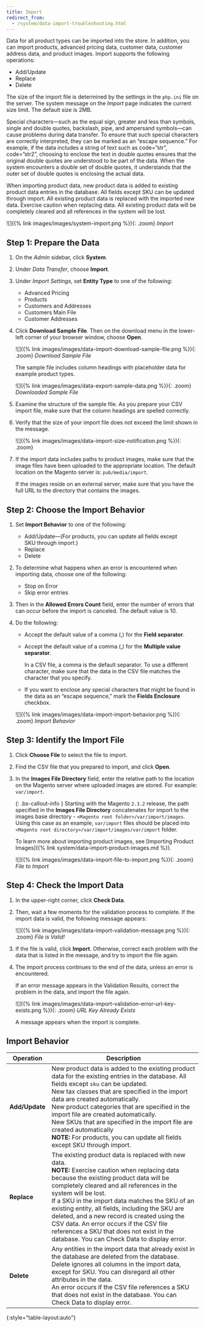 ```yaml
---
title: Import
redirect_from: 
  - /system/data-import-troubleshooting.html
---
```


Data for all product types can be imported into the store. In addition, you can import products, advanced pricing data, customer data, customer address data, and product images. Import supports the following operations:

- Add/Update
- Replace
- Delete

The size of the import file is determined by the settings in the `php.ini` file on the server. The system message on the _Import_ page indicates the current size limit. The default size is 2MB.

Special characters—such as the equal sign, greater and less than symbols, single and double quotes, backslash, pipe, and ampersand symbols—can cause problems during data transfer. To ensure that such special characters are correctly interpreted, they can be marked as an “escape sequence.” For example, if the data includes a string of text such as code=”str”, code=”str2”, choosing to enclose the text in double quotes ensures that the original double quotes are understood to be part of the data. When the system encounters a double set of double quotes, it understands that the outer set of double quotes is enclosing the actual data.

When importing product data, new product data is added to existing product data entries in the database. All fields except SKU can be updated through import. All existing product data is replaced with the imported new data. Exercise caution when replacing data. All existing product data will be completely cleared and all references in the system will be lost.

![]({% link images/images/system-import.png %}){: .zoom} 
_Import_

## Step 1: Prepare the Data

1. On the _Admin_ sidebar, click **System**.

1. Under _Data Transfer_, choose **Import**.

1. Under _Import Settings_, set **Entity Type** to one of the following:

    - Advanced Pricing
    - Products
    - Customers and Addresses
    - Customers Main File
    - Customer Addresses

1. Click **Download Sample File**. Then on the download menu in the lower-left corner of your browser window, choose **Open**.

    ![]({% link images/images/data-import-download-sample-file.png %}){: .zoom}
    _Download Sample File_

    The sample file includes column headings with placeholder data for example product types.

    ![]({% link images/images/data-export-sample-data.png %}){: .zoom}
    _Downloaded Sample File_

1. Examine the structure of the sample file. As you prepare your CSV import file, make sure that the column headings are spelled correctly.

1. Verify that the size of your import file does not exceed the limit shown in the message.

    ![]({% link images/images/data-import-size-notification.png %}){: .zoom}

1. If the import data includes paths to product images, make sure that the image files have been uploaded to the appropriate location. The default location on the Magento server is: `pub/media/import`.

    If the images reside on an external server, make sure that you have the full URL to the directory that contains the images.

## Step 2: Choose the Import Behavior

1. Set **Import Behavior** to one of the following:

    * Add/Update—(For products, you can update all fields except SKU through import.)
    * Replace
    * Delete

1. To determine what happens when an error is encountered when importing data, choose one of the following:

    * Stop on Error
    * Skip error entries

1. Then in the **Allowed Errors Count** field, enter the number of errors that can occur before the import is canceled. The default value is 10.

1. Do the following:

    - Accept the default value of a comma (,) for the **Field separator**.

    - Accept the default value of a comma (,) for the **Multiple value separator**.

        In a CSV file, a comma is the default separator. To use a different character, make sure that the data in the CSV file matches the character that you specify.

    - If you want to enclose any special characters that might be found in the data as an “escape sequence,” mark the **Fields Enclosure** checkbox.

    ![]({% link images/images/data-import-import-behavior.png %}){: .zoom} 
    _Import Behavior_

## Step 3: Identify the Import File

1. Click **Choose File** to select the file to import.

1. Find the CSV file that you prepared to import, and click **Open**.

1. In the **Images File Directory** field, enter the relative path to the location on the Magento server where uploaded images are stored. For example: `var/import`.

   {: .bs-callout-info }
   Starting with the Magento `2.3.2` release, the path specified in the **Images File Directory** concatenates for import to the images base directory - `<Magento root folder>/var/import/images`. Using this case as an example, `var/import` files should be placed into `<Magento root directory>/var/import/images/var/import` folder.
   
   To learn more about importing product images, see [Importing Product Images]({% link system/data-import-product-images.md %}).

   ![]({% link images/images/data-import-file-to-import.png %}){: .zoom} 
   _File to Import_

## Step 4: Check the Import Data

1. In the upper-right corner, click **Check Data**.

1. Then, wait a few moments for the validation process to complete. If the import data is valid, the following message appears:

    ![]({% link images/images/data-import-validation-message.png %}){: .zoom}
    _File is Valid!_

1. If the file is valid, click **Import**. Otherwise, correct each problem with the data that is listed in the message, and try to import the file again.

1. The import process continues to the end of the data, unless an error is encountered.

    If an error message appears in the Validation Results, correct the problem in the data, and import the file again.

    ![]({% link images/images/data-import-validation-error-url-key-exists.png %}){: .zoom}
    _URL Key Already Exists_

    A message appears when the import is complete.

## Import Behavior

Operation | Description
--------- | -----------
**Add/Update** | New product data is added to the existing product data for the existing entries in the database. All fields except `sku` can be updated.<br>New tax classes that are specified in the import data are created automatically.<br>New product categories that are specified in the import file are created automatically.<br>New SKUs that are specified in the import file are created automatically<br>**NOTE:** For products, you can update all fields except SKU through import.
**Replace** | The existing product data is replaced with new data.<br>**NOTE:** Exercise caution when replacing data because the existing product data will be completely cleared and all  references in the system will be lost.<br>If a SKU in the import data matches the SKU of an existing entity, all fields, including the SKU are deleted, and a new record is created using the CSV data. An error occurs if the CSV file references a SKU that does not exist in the database. You can Check Data to display error.
**Delete** | Any entities in the import data that already exist in the database are deleted from the database.<br>Delete ignores all columns in the import data, except for SKU. You can disregard all other attributes in the data.<br>An error occurs if the CSV file references a SKU that does not exist in the database. You can Check Data to display error.
{:style="table-layout:auto"}
